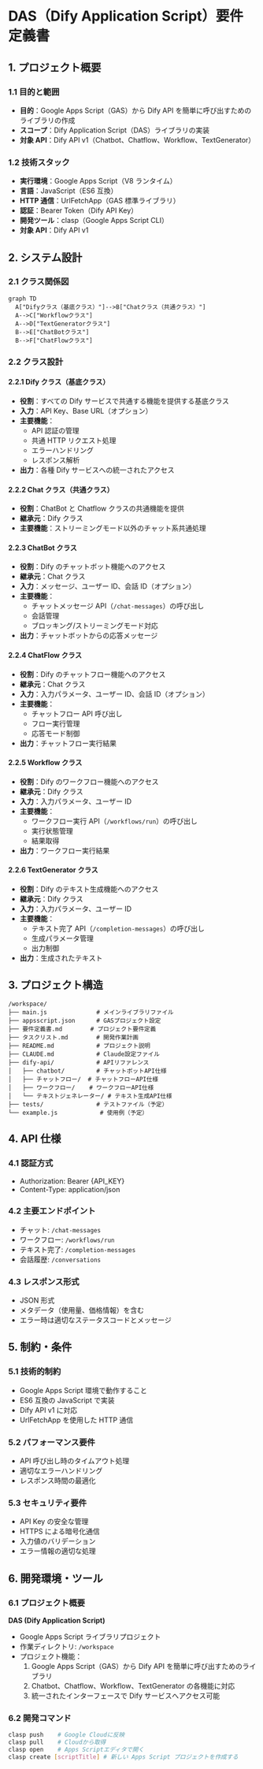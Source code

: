 # DAS（Dify Application Script）要件定義書

## 1. プロジェクト概要

### 1.1 目的と範囲

- **目的**：Google Apps Script（GAS）から Dify API を簡単に呼び出すためのライブラリの作成
- **スコープ**：Dify Application Script（DAS）ライブラリの実装
- **対象 API**：Dify API v1（Chatbot、Chatflow、Workflow、TextGenerator）

### 1.2 技術スタック

- **実行環境**：Google Apps Script（V8 ランタイム）
- **言語**：JavaScript（ES6 互換）
- **HTTP 通信**：UrlFetchApp（GAS 標準ライブラリ）
- **認証**：Bearer Token（Dify API Key）
- **開発ツール**：clasp（Google Apps Script CLI）
- **対象 API**：Dify API v1

## 2. システム設計

### 2.1 クラス関係図

```mermaid
graph TD
  A["Difyクラス（基底クラス）"]-->B["Chatクラス（共通クラス）"]
  A-->C["Workflowクラス"]
  A-->D["TextGeneratorクラス"]
  B-->E["ChatBotクラス"]
  B-->F["ChatFlowクラス"]

```

### 2.2 クラス設計

#### 2.2.1 Dify クラス（基底クラス）

- **役割**：すべての Dify サービスで共通する機能を提供する基底クラス
- **入力**：API Key、Base URL（オプション）
- **主要機能**：
  - API 認証の管理
  - 共通 HTTP リクエスト処理
  - エラーハンドリング
  - レスポンス解析
- **出力**：各種 Dify サービスへの統一されたアクセス

#### 2.2.2 Chat クラス（共通クラス）

- **役割**：ChatBot と Chatflow クラスの共通機能を提供
- **継承元**：Dify クラス
- **主要機能**：ストリーミングモード以外のチャット系共通処理

#### 2.2.3 ChatBot クラス

- **役割**：Dify のチャットボット機能へのアクセス
- **継承元**：Chat クラス
- **入力**：メッセージ、ユーザー ID、会話 ID（オプション）
- **主要機能**：
  - チャットメッセージ API（`/chat-messages`）の呼び出し
  - 会話管理
  - ブロッキング/ストリーミングモード対応
- **出力**：チャットボットからの応答メッセージ

#### 2.2.4 ChatFlow クラス

- **役割**：Dify のチャットフロー機能へのアクセス
- **継承元**：Chat クラス
- **入力**：入力パラメータ、ユーザー ID、会話 ID（オプション）
- **主要機能**：
  - チャットフロー API 呼び出し
  - フロー実行管理
  - 応答モード制御
- **出力**：チャットフロー実行結果

#### 2.2.5 Workflow クラス

- **役割**：Dify のワークフロー機能へのアクセス
- **継承元**：Dify クラス
- **入力**：入力パラメータ、ユーザー ID
- **主要機能**：
  - ワークフロー実行 API（`/workflows/run`）の呼び出し
  - 実行状態管理
  - 結果取得
- **出力**：ワークフロー実行結果

#### 2.2.6 TextGenerator クラス

- **役割**：Dify のテキスト生成機能へのアクセス
- **継承元**：Dify クラス
- **入力**：入力パラメータ、ユーザー ID
- **主要機能**：
  - テキスト完了 API（`/completion-messages`）の呼び出し
  - 生成パラメータ管理
  - 出力制御
- **出力**：生成されたテキスト

## 3. プロジェクト構造

```
/workspace/
├── main.js              # メインライブラリファイル
├── appsscript.json      # GASプロジェクト設定
├── 要件定義書.md        # プロジェクト要件定義
├── タスクリスト.md        # 開発作業計画
├── README.md            # プロジェクト説明
├── CLAUDE.md            # Claude設定ファイル
├── dify-api/            # APIリファレンス
│   ├── chatbot/         # チャットボットAPI仕様
│   ├── チャットフロー/  # チャットフローAPI仕様
│   ├── ワークフロー/    # ワークフローAPI仕様
│   └── テキストジェネレーター/ # テキスト生成API仕様
├── tests/               # テストファイル（予定）
└── example.js            # 使用例（予定）
```

## 4. API 仕様

### 4.1 認証方式

- Authorization: Bearer {API_KEY}
- Content-Type: application/json

### 4.2 主要エンドポイント

- チャット: `/chat-messages`
- ワークフロー: `/workflows/run`
- テキスト完了: `/completion-messages`
- 会話履歴: `/conversations`

### 4.3 レスポンス形式

- JSON 形式
- メタデータ（使用量、価格情報）を含む
- エラー時は適切なステータスコードとメッセージ

## 5. 制約・条件

### 5.1 技術的制約

- Google Apps Script 環境で動作すること
- ES6 互換の JavaScript で実装
- Dify API v1 に対応
- UrlFetchApp を使用した HTTP 通信

### 5.2 パフォーマンス要件

- API 呼び出し時のタイムアウト処理
- 適切なエラーハンドリング
- レスポンス時間の最適化

### 5.3 セキュリティ要件

- API Key の安全な管理
- HTTPS による暗号化通信
- 入力値のバリデーション
- エラー情報の適切な処理

## 6. 開発環境・ツール

### 6.1 プロジェクト概要

**DAS (Dify Application Script)**

- Google Apps Script ライブラリプロジェクト
- 作業ディレクトリ: `/workspace`
- プロジェクト機能：
  1. Google Apps Script（GAS）から Dify API を簡単に呼び出すためのライブラリ
  2. Chatbot、Chatflow、Workflow、TextGenerator の各機能に対応
  3. 統一されたインターフェースで Dify サービスへアクセス可能

### 6.2 開発コマンド

```bash
clasp push    # Google Cloudに反映
clasp pull    # Cloudから取得
clasp open    # Apps Scriptエディタで開く
clasp create [scriptTitle] # 新しい Apps Script プロジェクトを作成する
```
